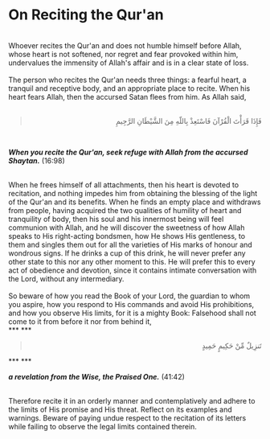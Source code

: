 On Reciting the Qur'an
======================

   
 Whoever recites the Qur'an and does not humble himself before Allah,
whose heart is not softened, nor regret and fear provoked within him,
undervalues the immensity of Allah's affair and is in a clear state of
loss.  
    
 The person who recites the Qur'an needs three things: a fearful heart,
a tranquil and receptive body, and an appropriate place to recite. When
his heart fears Allah, then the accursed Satan flees from him. As Allah
said,  
  

<blockquote dir="rtl">
  <p>
فَإِذَا قَرَأْتَ الْقُرْآنَ فَاسْتَعِذْ بِاللّهِ مِنَ الشَّيْطَانِ
الرَّجِيمِ
  </p>
</blockquote>

 

***When you recite the Qur'an, seek refuge with Allah from the accursed
Shaytan.*** (16:98)

   
 When he frees himself of all attachments, then his heart is devoted to
recitation, and nothing impedes him from obtaining the blessing of the
light of the Qur'an and its benefits. When he finds an empty place and
withdraws from people, having acquired the two qualities of humility of
heart and tranquility of body, then his soul and his innermost being
will feel communion with Allah, and he will discover the sweetness of
how Allah speaks to His right-acting bondsmen, how He shows His
gentleness, to them and singles them out for all the varieties of His
marks of honour and wondrous signs. If he drinks a cup of this drink, he
will never prefer any other state to this nor any other moment to this.
He will prefer this to every act of obedience and devotion, since it
contains intimate conversation with the Lord, without any
intermediary.  
    
 So beware of how you read the Book of your Lord, the guardian to whom
you aspire, how you respond to His commands and avoid His prohibitions,
and how you observe His limits, for it is a mighty Book: Falsehood shall
not come to it from before it nor from behind it,  
*** ***

<blockquote dir="rtl">
  <p>
تَنزِيلٌ مِّنْ حَكِيمٍ حَمِيدٍ
  </p>
</blockquote>

*** ***

***a revelation from the Wise, the Praised One.*** (41:42)

   
 Therefore recite it in an orderly manner and contemplatively and adhere
to the limits of His promise and His threat. Reflect on its examples and
warnings. Beware of paying undue respect to the recitation of its
letters while failing to observe the legal limits contained therein.



